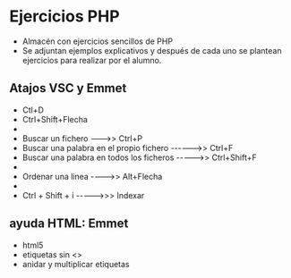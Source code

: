 # Ejercicios PHP

- Almacén con ejercicios sencillos de PHP
- Se adjuntan ejemplos explicativos y después de cada uno se plantean ejercicios para realizar por el alumno.


## Atajos VSC y Emmet

- Ctl+D
- Ctrl+Shift+Flecha
- 
- Buscar un fichero --->> Ctrl+P
- Buscar una palabra en el propio fichero ------>> Ctrl+F
- Buscar una palabra en todos los ficheros ----->> Ctrl+Shift+F
- 
- Ordenar una linea ---->> Alt+Flecha 
- 
- Ctrl + Shift + i ----->>> Indexar

## ayuda HTML: Emmet

- html5
- etiquetas sin <>
- anidar y multiplicar etiquetas